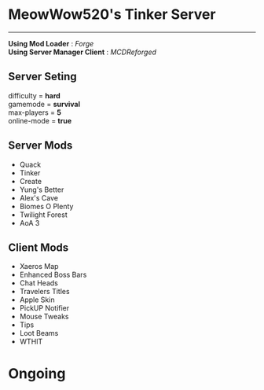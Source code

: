 # MeowWow520's Tinker Server 
---

**Using Mod Loader** : *Forge*    
**Using Server Manager Client** : *MCDReforged*

## Server Seting 
difficulty = **hard**   
gamemode = **survival**   
max-players = **5**   
online-mode = **true**   

## Server Mods 

- Quack
- Tinker
- Create
- Yung's Better 
- Alex's Cave
- Biomes O Plenty
- Twilight Forest
- AoA 3

## Client Mods

- Xaeros Map
- Enhanced Boss Bars
- Chat Heads
- Travelers Titles
- Apple Skin
- PickUP Notifier
- Mouse Tweaks
- Tips
- Loot Beams
- WTHIT

# Ongoing
